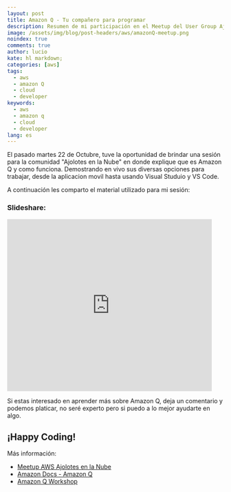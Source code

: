 ```yaml
---
layout: post
title: Amazon Q - Tu compañero para programar
description: Resumen de mi participación en el Meetup del User Group Ajolotes en la Nube.
image: /assets/img/blog/post-headers/aws/amazonQ-meetup.png
noindex: true
comments: true
author: lucio
kate: hl markdown;
categories: [aws]
tags:
  - aws
  - amazon Q
  - cloud
  - developer
keywords:
  - aws
  - amazon q
  - cloud
  - developer
lang: es
---
```


El pasado martes 22 de Octubre, tuve la oportunidad de brindar una sesión para la comunidad "Ajolotes en la Nube" en donde explique que es Amazon Q y como funciona. Demostrando en vivo sus diversas opciones para trabajar, desde la aplicacion movil hasta usando Visual Studuio y VS Code. 



A continuación les comparto el material utilizado para mi sesión:

### Slideshare: 

<iframe src="https://www.slideshare.net/slideshow/embed_code/key/oABOCCIJgy9K0S?hostedIn=slideshare&page=upload" width="476" height="400" frameborder="0" marginwidth="0" marginheight="0" scrolling="no"></iframe>

Si estas interesado en aprender más sobre Amazon Q, deja un comentario y podemos platicar, no seré experto pero si puedo a lo mejor ayudarte en algo.

## ¡Happy Coding! 

Más información:

- [Meetup AWS Ajolotes en la Nube](https://www.meetup.com/es-ES/ajolotesenlanube/) 
- [Amazon Docs - Amazon Q](https://docs.aws.amazon.com/amazonq/)
- [Amazon Q Workshop](https://workshops.aws/categories/Amazon%20Q)

